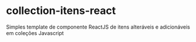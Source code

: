 # collection-itens-react
Simples template de componente ReactJS de itens alteráveis e adicionáveis em coleções Javascript
